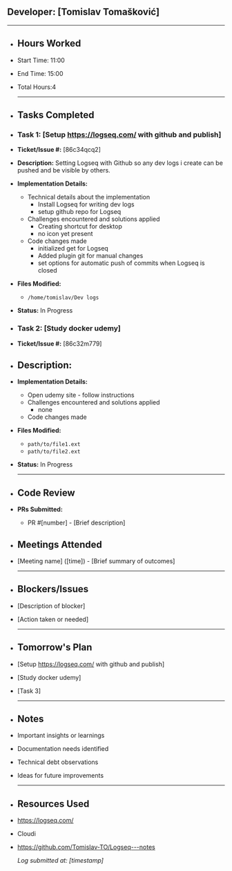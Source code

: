 ## Developer: [Tomislav Tomašković]

---
- ## Hours Worked
- Start Time: 11:00
- End Time: 15:00
- Total Hours:4
  
  ---
- ## Tasks Completed
- ### Task 1: [Setup https://logseq.com/ with github and publish]
- **Ticket/Issue #:** [86c34qcq2]
- **Description:** Setting Logseq with Github so any dev logs i create can be pushed and be visible by others.
- **Implementation Details:**
	- Technical details about the implementation
		- Install Logseq for writing dev logs
		- setup github repo for Logseq
	- Challenges encountered and solutions applied
		- Creating shortcut for desktop
		- no icon yet present
	- Code changes made
		- initialized get for Logseq
		- Added plugin git for manual changes
		- set options for automatic push of commits when Logseq is closed
- **Files Modified:**
	- `/home/tomislav/Dev logs`
- **Status:** In Progress
- ### Task 2: [Study docker udemy]
- **Ticket/Issue #:** [86c32m779]
- **Description:**
	-
- **Implementation Details:**
	- Open udemy site - follow instructions
	- Challenges encountered and solutions applied
		- none
	- Code changes made
- **Files Modified:**
	- `path/to/file1.ext`
	- `path/to/file2.ext`
- **Status:** In Progress
  
  ---
- ## Code Review
- **PRs Submitted:**
	- PR #[number] - [Brief description]
- ## Meetings Attended
- [Meeting name] ([time]) - [Brief summary of outcomes]
  
  ---
- ## Blockers/Issues
- [Description of blocker]
- [Action taken or needed]
  
  ---
- ## Tomorrow's Plan
- [Setup https://logseq.com/ with github and publish]
- [Study docker udemy]
- [Task 3]
  
  ---
- ## Notes
- Important insights or learnings
- Documentation needs identified
- Technical debt observations
- Ideas for future improvements
  
  ---
- ## Resources Used
- https://logseq.com/
- Cloudi
- https://github.com/Tomislav-TO/Logseq---notes
  
  *Log submitted at: [timestamp]*